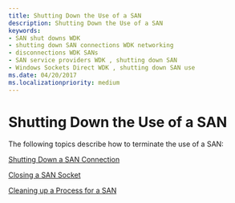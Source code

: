 ```yaml
---
title: Shutting Down the Use of a SAN
description: Shutting Down the Use of a SAN
keywords:
- SAN shut downs WDK
- shutting down SAN connections WDK networking
- disconnections WDK SANs
- SAN service providers WDK , shutting down SAN
- Windows Sockets Direct WDK , shutting down SAN use
ms.date: 04/20/2017
ms.localizationpriority: medium
---
```


# Shutting Down the Use of a SAN





The following topics describe how to terminate the use of a SAN:

[Shutting Down a SAN Connection](shutting-down-a-san-connection.md)

[Closing a SAN Socket](closing-a-san-socket.md)

[Cleaning up a Process for a SAN](cleaning-up-a-process-for-a-san.md)

 

 





